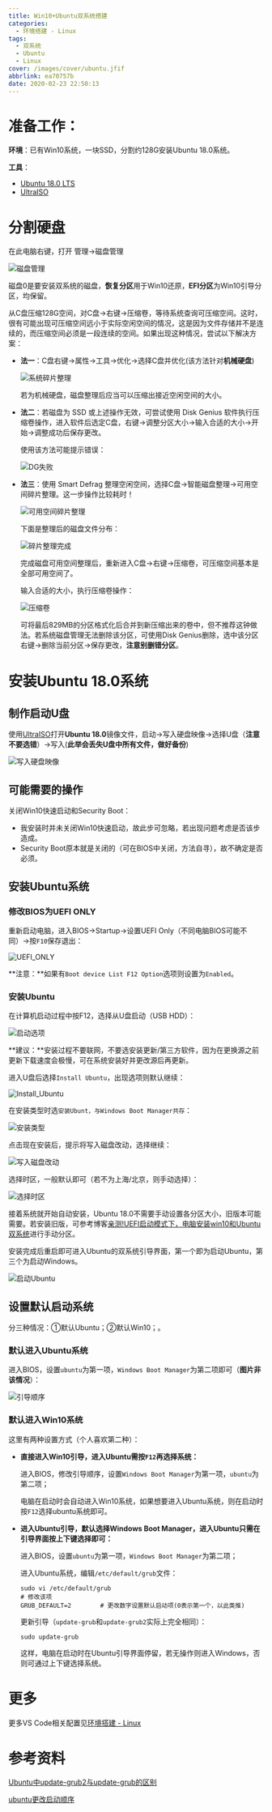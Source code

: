 ```yaml
---
title: Win10+Ubuntu双系统搭建
categories:
  - 环境搭建 - Linux
tags:
  - 双系统
  - Ubuntu
  - Linux
cover: /images/cover/ubuntu.jfif
abbrlink: ea70757b
date: 2020-02-23 22:50:13
---
```



# 准备工作：

**环境**：已有Win10系统，一块SSD，分割约128G安装Ubuntu 18.0系统。

**工具**：

- [Ubuntu 18.0 LTS ](https://www.ubuntu.com/download/desktop)
- [UltraISO](https://cn.ultraiso.net/xiazai.html) 

# 分割硬盘

在此电脑右键，打开 管理->磁盘管理

![磁盘管理](/images/Win10-Ubuntu双系统搭建/磁盘管理.png)

磁盘0是要安装双系统的磁盘，**恢复分区**用于Win10还原，**EFI分区**为Win10引导分区，均保留。

从C盘压缩128G空间，对C盘->右键->压缩卷，等待系统查询可压缩空间。这时，很有可能出现可压缩空间远小于实际空闲空间的情况，这是因为文件存储并不是连续的，而压缩空间必须是一段连续的空间。如果出现这种情况，尝试以下解决方案：

- **法一**：C盘右键->属性->工具->优化->选择C盘并优化(该方法针对**机械硬盘**)

  ![系统碎片整理](/images/Win10-Ubuntu双系统搭建/系统碎片整理.png)
  
  若为机械硬盘，磁盘整理后应当可以压缩出接近空闲空间的大小。

- **法二**：若磁盘为 SSD 或上述操作无效，可尝试使用 Disk Genius 软件执行压缩卷操作，进入软件后选定C盘，右键->调整分区大小->输入合适的大小->开始->调整成功后保存更改。

  使用该方法可能提示错误：

  ![DG失败](/images/Win10-Ubuntu双系统搭建/DG失败.png)

- **法三**：使用 Smart Defrag 整理空闲空间，选择C盘->智能磁盘整理->可用空间碎片整理。这一步操作比较耗时！

  ![可用空间碎片整理](/images/Win10-Ubuntu双系统搭建/可用空间碎片整理.png)

  下面是整理后的磁盘文件分布：

  ![碎片整理完成](/images/Win10-Ubuntu双系统搭建/碎片整理完成.png)

  完成磁盘可用空间整理后，重新进入C盘->右键->压缩卷，可压缩空间基本是全部可用空间了。

  输入合适的大小，执行压缩卷操作：

  ![压缩卷](/images/Win10-Ubuntu双系统搭建/压缩卷.png)

  可将最后829MB的分区格式化后合并到新压缩出来的卷中，但不推荐这钟做法。若系统磁盘管理无法删除该分区，可使用Disk Genius删除，选中该分区右键->删除当前分区->保存更改，**注意别删错分区**。

# 安装Ubuntu 18.0系统

## 制作启动U盘

使用[UltraISO](https://cn.ultraiso.net/xiazai.html)打开**Ubuntu 18.0**镜像文件，启动->写入硬盘映像->选择U盘（**注意不要选错**）->写入(**此举会丢失U盘中所有文件，做好备份**)

![写入硬盘映像](/images/Win10-Ubuntu双系统搭建/写入硬盘映像.png)

## 可能需要的操作

关闭Win10快速启动和Security Boot：

- 我安装时并未关闭Win10快速启动，故此步可忽略，若出现问题考虑是否该步造成。
- Security Boot原本就是关闭的（可在BIOS中关闭，方法自寻），故不确定是否必须。

## 安装Ubuntu系统

### 修改BIOS为UEFI ONLY

重新启动电脑，进入BIOS->Startup->设置UEFI Only（不同电脑BIOS可能不同）->按`F10`保存退出：

![UEFI_ONLY](/images/Win10-Ubuntu双系统搭建/UEFI_ONLY.jpg)

**注意：**如果有`Boot device List F12 Option`选项则设置为`Enabled`。

### 安装Ubuntu

在计算机启动过程中按F12，选择从U盘启动（USB HDD）：

![启动选项](/images/Win10-Ubuntu双系统搭建/启动选项.jpg)

**建议：**安装过程不要联网，不要选安装更新/第三方软件，因为在更换源之前更新下载速度会极慢，可在系统安装好并更改源后再更新。

进入U盘后选择`Install Ubuntu`，出现选项则默认继续：

![Install_Ubuntu](/images/Win10-Ubuntu双系统搭建/Install_Ubuntu.jpg)

在安装类型时选`安装Ubunt，与Windows Boot Manager共存`：

![安装类型](/images/Win10-Ubuntu双系统搭建/安装类型.jpg)

点击现在安装后，提示将写入磁盘改动，选择继续：

![写入磁盘改动](/images/Win10-Ubuntu双系统搭建/写入磁盘改动.jpg)

选择时区，一般默认即可（若不为上海/北京，则手动选择）：

![选择时区](/images/Win10-Ubuntu双系统搭建/选择时区.jpg)

接着系统就开始自动安装，Ubuntu 18.0不需要手动设置各分区大小，旧版本可能需要。若安装旧版，可参考博客[亲测!UEFI启动模式下，电脑安装win10和Ubuntu双系统](https://blog.csdn.net/jky95624/article/details/78785755/)进行手动分区。

安装完成后重启即可进入Ubuntu的双系统引导界面，第一个即为启动Ubuntu，第三个为启动Windows。

![启动Ubuntu](/images/Win10-Ubuntu双系统搭建/启动Ubuntu.jpg)

## 设置默认启动系统

分三种情况：①默认Ubuntu；②默认Win10；。

### 默认进入Ubuntu系统

进入BIOS，设置`ubuntu`为第一项，`Windows Boot Manager`为第二项即可（**图片非该情况**）：

![引导顺序](/images/Win10-Ubuntu双系统搭建/引导顺序.jpg)

### 默认进入Win10系统

这里有两种设置方式（个人喜欢第二种）：

- **直接进入Win10引导，进入Ubuntu需按`F12`再选择系统：**

  进入BIOS，修改引导顺序，设置`Windows Boot Manager`为第一项，`ubuntu`为第二项；

  电脑在启动时会自动进入Win10系统，如果想要进入Ubuntu系统，则在启动时按`F12`选择ubuntu系统即可。

- **进入Ubuntu引导，默认选择Windows Boot Manager，进入Ubuntu只需在引导界面按上下键选择即可：**

  进入BIOS，设置`ubuntu`为第一项，`Windows Boot Manager`为第二项；

  进入Ubuntu系统，编辑`/etc/default/grub`文件：

  ```shell
  sudo vi /etc/default/grub
  # 修改该项
  GRUB_DEFAULT=2		# 更改数字设置默认启动项(0表示第一个，以此类推)
  ```

  更新引导（`update-grub`和`update-grub2`实际上完全相同）：

  ```shell
  sudo update-grub
  ```

  这样，电脑在启动时在Ubuntu引导界面停留，若无操作则进入Windows，否则可通过上下键选择系统。

# 更多

更多VS Code相关配置见[环境搭建 - Linux](/categories/环境搭建-Linux/)

# 参考资料

[Ubuntu中update-grub2与update-grub的区别](https://www.cnblogs.com/EasonJim/p/7471650.html)

[ubuntu更改启动顺序](https://www.cnblogs.com/hb91/p/5809710.html)
 

